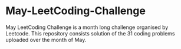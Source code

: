 # May-LeetCoding-Challenge
May LeetCoding Challenge is a month long challenge organised by Leetcode. This repository consists solution of the 31 coding problems uploaded over the month of May.
